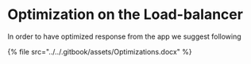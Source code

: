# Optimization on the Load-balancer

In order to have optimized response from the app we suggest following

{% file src="../../.gitbook/assets/Optimizations.docx" %}
